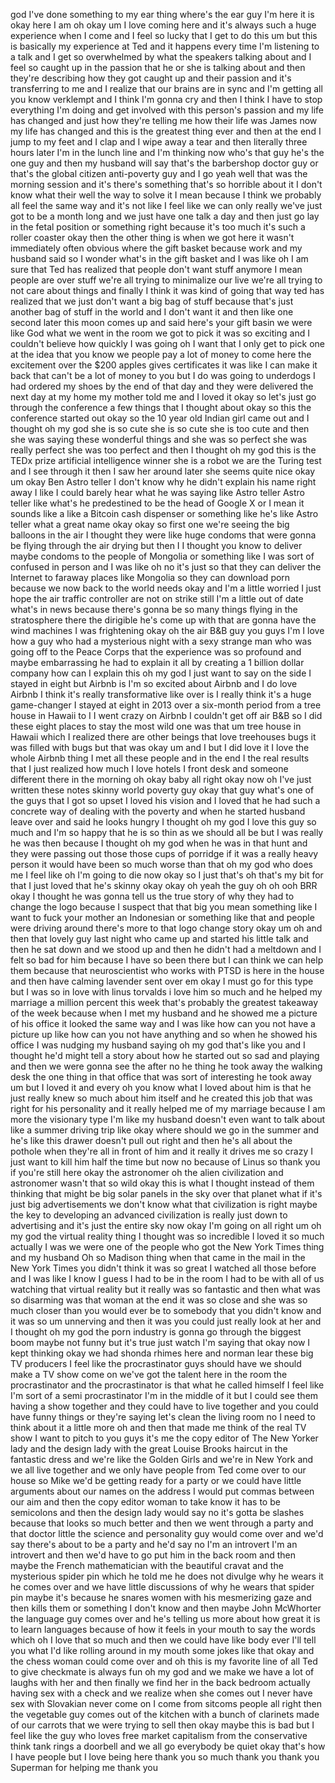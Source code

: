 
god I&#39;ve done something to my ear thing
where&#39;s the ear guy I&#39;m here it is okay
here I am oh okay um I love coming here
and it&#39;s always such a huge experience
when I come and I feel so lucky that I
get to do this um but this is basically
my experience at Ted and it happens
every time I&#39;m listening to a talk and I
get so overwhelmed by what the speakers
talking about and I feel so caught up in
the passion that he or she is talking
about and then they&#39;re describing how
they got caught up and their passion and
it&#39;s transferring to me and I realize
that our brains are in sync and I&#39;m
getting all you know verklempt and I
think I&#39;m gonna cry and then I think I
have to stop everything I&#39;m doing and
get involved with this person&#39;s passion
and my life has changed and just how
they&#39;re telling me how their life was
James now my life has changed and this
is the greatest thing ever and then at
the end I jump to my feet and I clap and
I wipe away a tear and then literally
three hours later I&#39;m in the lunch line
and I&#39;m thinking now who&#39;s that guy
he&#39;s the one guy and then my husband
will say that&#39;s the barbershop doctor
guy or that&#39;s the global citizen
anti-poverty guy and I go yeah well that
was the morning session and it&#39;s there&#39;s
something that&#39;s so horrible about it I
don&#39;t know what their well the way to
solve it I mean because I think we
probably all feel the same way and it&#39;s
not like I feel like we can only really
we&#39;ve just got to be a month long and we
just have one talk a day and then just
go lay in the fetal position or
something right because it&#39;s too much
it&#39;s such a roller coaster
okay then the other thing is when we got
here it wasn&#39;t immediately often obvious
where the gift basket because work and
my husband said so I wonder what&#39;s in
the gift basket and I was like oh I am
sure that Ted has realized that people
don&#39;t want stuff anymore I mean people
are over stuff we&#39;re all trying to
minimalize our live we&#39;re all trying to
not care about things and finally I
think it was kind of going that way ted
has realized that we just don&#39;t want a
big bag of stuff because that&#39;s just
another bag of stuff in the world and I
don&#39;t want it and then like one second
later this moon comes up and said here&#39;s
your gift basin we were like God what we
went in the room we got to pick it was
so exciting and I couldn&#39;t believe how
quickly I was going oh I want that I
only get to pick one
at the idea that you know we people pay
a lot of money to come here the
excitement over the $200 apples gives
certificates it was like I can make it
back
that can&#39;t be a lot of money to you but
I do was going to underdogs I had
ordered my shoes by the end of that day
and they were delivered the next day at
my home my mother told me and I loved it
okay so let&#39;s just go through the
conference a few things that I thought
about okay so this the conference
started out okay so the 10 year old
Indian girl came out and I thought oh my
god she is so cute she is so cute she is
too cute and then she was saying these
wonderful things and she was so perfect
she was really perfect she was too
perfect and then I thought oh my god
this is the TEDx prize artificial
intelligence winner she is a robot
we are the Turing test and I see through
it then I saw her around later she seems
quite nice okay um okay Ben Astro teller
I don&#39;t know why he didn&#39;t explain his
name right away I like I could barely
hear what he was saying like Astro
teller Astro teller like what&#39;s he
predestined to be the head of Google X
or I mean it sounds like a like a
Bitcoin cash dispenser or something like
he&#39;s like Astro teller what a great name
okay
okay so first one we&#39;re seeing the big
balloons in the air I thought they were
like huge condoms that were gonna be
flying through the air drying but then I
I thought you know to deliver maybe
condoms to the people of Mongolia or
something like I was sort of confused in
person and I was like oh no it&#39;s just so
that they can deliver the Internet to
faraway places like Mongolia so they can
download porn because we now back to the
world needs okay and I&#39;m a little
worried I just hope the air traffic
controller are not on strike still I&#39;m a
little out of date what&#39;s in news
because there&#39;s gonna be so many things
flying in the stratosphere there the
dirigible he&#39;s come up with that are
gonna have the wind machines
I was frightening okay oh the air B&amp;B
guy you guys I&#39;m I love how a guy who
had a mysterious night with a sexy
strange man who was going off to the
Peace Corps that the experience was so
profound and maybe embarrassing he had
to explain it all by creating a 1
billion dollar company
how can I explain this
oh my god I just want to say on the side
I stayed in eight but Airbnb is I&#39;m so
excited about Airbnb and I do love
Airbnb I think it&#39;s really
transformative like over is I really
think it&#39;s a huge game-changer
I stayed at eight in 2013 over a
six-month period from a tree house in
Hawaii to I I went crazy on Airbnb I
couldn&#39;t get off air B&amp;B so I did these
eight places to stay the most wild one
was that um tree house in Hawaii which I
realized there are other beings that
love treehouses bugs it was filled with
bugs but that was okay um and I but I
did love it I love the whole Airbnb
thing I met all these people and in the
end I the real results that I just
realized how much I love hotels I front
desk and someone different there in the
morning oh okay
baby all right okay now oh I&#39;ve just
written these notes skinny world poverty
guy okay that guy what&#39;s one of the guys
that I got so upset I loved his vision
and I loved that he had such a concrete
way of dealing with the poverty and when
he started husband leave over and said
he looks hungry I thought oh my god I
love this guy so much and I&#39;m so happy
that he is so thin as we should all be
but I was really he was then because I
thought oh my god when he was in that
hunt and they were passing out those
those cups of porridge if it was a
really heavy person it would have been
so much worse than that
oh my god who does me I feel like oh I&#39;m
going to die now okay so I just that&#39;s
oh that&#39;s my bit for that I just loved
that he&#39;s skinny okay okay oh yeah the
guy oh oh
ooh BRR okay I thought he was gonna tell
us the true story of why they had to
change the logo because I suspect that
that big you mean something like I want
to fuck your mother an Indonesian or
something like that and people were
driving around there&#39;s more to that logo
change story
okay um oh and then that lovely guy last
night who came up and started his little
talk and then he sat down and we stood
up and then he didn&#39;t had a meltdown and
I felt so bad for him because I have so
been there but I can think we can help
them because that neuroscientist who
works with PTSD is here in the house and
then have calming lavender sent over em
okay I must go for this type but I was
so in love with linus torvalds
i love him so much and he helped my
marriage a million percent this week
that&#39;s probably the greatest takeaway of
the week because when I met my husband
and he showed me a picture of his office
it looked the same way and I was like
how can you not have a picture up like
how can you not have anything and so
when he showed his office I was nudging
my husband saying oh my god that&#39;s like
you and I thought he&#39;d might tell a
story about how he started out so sad
and playing and then we were gonna see
the after no he thing he took away the
walking desk the one thing in that
office that was sort of interesting he
took away um but I loved it and every oh
you know what I loved about him is that
he just really knew so much about him
itself and he created this job that was
right for his personality and it really
helped me of my marriage because I am
more the visionary type I&#39;m like my
husband doesn&#39;t even want to talk about
like a summer driving trip like okay
where should we go in the summer and
he&#39;s like this drawer doesn&#39;t pull out
right and then he&#39;s all about the
pothole when they&#39;re all in front of him
and it really it drives me so crazy I
just want to kill him half the time but
now no because of Linus so thank you if
you&#39;re still here okay
the astronomer oh the alien civilization
and astronomer wasn&#39;t that so wild okay
this is what I thought instead of them
thinking that might be big solar panels
in the sky over that planet what if it&#39;s
just big advertisements we don&#39;t know
what that civilization is right maybe
the key to developing an advanced
civilization is really just down to
advertising and it&#39;s just the entire sky
now okay I&#39;m going on all right
um oh my god the virtual reality thing I
thought was so incredible I loved it so
much actually I was we were one of the
people who got the New York Times thing
and my husband Oh so Madison thing when
that came in the mail in the New York
Times you didn&#39;t think it was so great I
watched all those before and I was like
I know I guess I had to be in the room I
had to be with all of us watching that
virtual reality but it really was so
fantastic and then what was so disarming
was that woman at the end it was so
close and she was so much closer than
you would ever be to somebody that you
didn&#39;t know and it was so um unnerving
and then it was you could just really
look at her and I thought oh my god the
porn industry is gonna go through the
biggest boom
maybe not funny but it&#39;s true just watch
I&#39;m saying that okay now I kept thinking
okay we had shonda rhimes here and
norman lear these big TV producers I
feel like the procrastinator guys should
have we should make a TV show come on
we&#39;ve got the talent here in the room
the procrastinator and the
procrastinator is that what he called
himself I feel like I&#39;m sort of a semi
procrastinator I&#39;m in the middle of it
but I could see them having a show
together and they could have to live
together and you could have funny things
or they&#39;re saying let&#39;s clean the living
room no I need to think about it a
little more oh and then that made me
think of the real TV show I want to
pitch to you guys it&#39;s me the copy
editor of The New Yorker lady and the
design lady with the great Louise Brooks
haircut in the fantastic dress and we&#39;re
like the Golden Girls and we&#39;re in New
York and we all live together and we
only have people from Ted come over to
our house so Mike we&#39;d be getting ready
for a party or we could have little
arguments about our names on the address
I would put commas between our aim and
then the copy editor woman to take know
it has to be semicolons and then the
design lady would say no it&#39;s gotta be
slashes because that looks so much
better and then we went through a party
and that doctor little the science and
personality guy would come over and we&#39;d
say there&#39;s about to be a party and he&#39;d
say no I&#39;m an introvert I&#39;m an introvert
and then we&#39;d have to go put him in the
back room and then maybe the French
mathematician with the beautiful cravat
and the mysterious spider pin which he
told me he does not divulge why he wears
it
he comes over and we have little
discussions of why he wears that spider
pin maybe it&#39;s because he snares women
with his mesmerizing gaze and then kills
them or something I don&#39;t know
and then maybe John McWhorter the
language guy comes over and he&#39;s telling
us more about how great it is to learn
languages because of how it feels in
your mouth to say the words which oh I
love that so much and then we could have
like body ever I&#39;ll tell you what I&#39;d
like rolling around in my mouth
some jokes like that okay and the chess
woman could come over and oh this is my
favorite line of all Ted to give
checkmate is always fun oh my god
and we make we have a lot of laughs with
her and then finally we find her in the
back bedroom actually having sex with a
check and we realize when she comes out
I never have sex with Slovakian never
come on I come from sitcoms people all
right then the vegetable guy comes out
of the kitchen with a bunch of clarinets
made of our carrots that we were trying
to sell then okay maybe this is bad but
I feel like the guy who loves free
market capitalism from the conservative
think tank rings a doorbell and we all
go everybody be quiet okay that&#39;s how I
have people but I love being here thank
you so much
thank you thank you Superman for helping
me thank you
